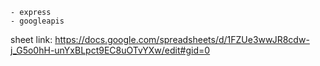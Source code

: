     - express
    - googleapis

sheet link: https://docs.google.com/spreadsheets/d/1FZUe3wwJR8cdw-j_G5o0hH-unYxBLpct9EC8uOTvYXw/edit#gid=0
